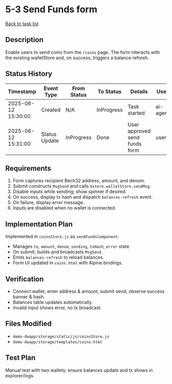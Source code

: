 # 5-3 Send Funds form

[Back to task list](./tasks.md)

## Description
Enable users to send coins from the `/coins` page. The form interacts with the existing walletStore and, on success, triggers a balance refresh.

## Status History
| Timestamp | Event Type | From Status | To Status | Details | User |
|-----------|------------|-------------|-----------|---------|------|
| 2025-06-12 15:30:00 | Created | N/A | InProgress | Task started | ai-agent |
| 2025-06-12 15:31:00 | Status Update | InProgress | Done | User approved send funds form | user |

## Requirements
1. Form captures recipient Bech32 address, amount, and denom.
2. Submit constructs `MsgSend` and calls `$store.walletStore.sendMsg`.
3. Disable inputs while sending; show spinner if desired.
4. On success, display tx hash and dispatch `balances-refresh` event.
5. On failure, display error message.
6. Inputs are disabled when no wallet is connected.

## Implementation Plan
Implemented in `coinsStore.js` as `sendFundsComponent`:
- Manages `to`, `amount`, `denom`, `sending`, `txHash`, `error` state.
- On submit, builds and broadcasts `MsgSend`.
- Emits `balances-refresh` to reload balances.
- Form UI updated in `coins.html` with Alpine bindings.

## Verification
- Connect wallet, enter address & amount, submit send; observe success banner & hash.
- Balances table updates automatically.
- Invalid input shows error, no tx broadcast.

## Files Modified
- `demo-dwapp/storage/static/js/coinsStore.js`
- `demo-dwapp/storage/templates/coins.html`

## Test Plan
Manual test with two wallets; ensure balances update and tx shows in explorer/logs. 